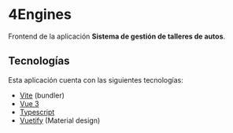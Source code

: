# 4Engines

Frontend de la aplicación __Sistema de gestión de talleres de autos__.

## Tecnologías

Esta aplicación cuenta con las siguientes tecnologías:

- [Vite](https://vitejs.dev/) (bundler)
- [Vue 3](https://vuejs.org/)
- [Typescript](https://www.typescriptlang.org/)
- [Vuetify](https://vuetifyjs.com) (Material design)
